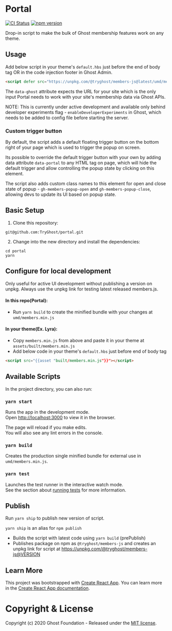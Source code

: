 # Portal

[![CI Status](https://github.com/TryGhost/portal/workflows/Test/badge.svg?branch=master)](https://github.com/TryGhost/portal/actions)
[![npm version](https://badge.fury.io/js/%40tryghost%2Fmembers-js.svg)](https://badge.fury.io/js/%40tryghost%2Fmembers-js)

Drop-in script to make the bulk of Ghost membership features work on any theme.

## Usage

Add below script in your theme's `default.hbs` just before the end of body tag OR in the code injection footer in Ghost Admin.

```html
<script defer src="https://unpkg.com/@tryghost/members-js@latest/umd/members.min.js" data-ghost="https://mymemberssite.com"></script>
```

The `data-ghost` attribute expects the URL for your site which is the only input Portal needs to work with your site's membership data via Ghost APIs.

NOTE: This is currently under active development and available only behind developer experiments flag - `enableDeveloperExperiments` in Ghost, which needs to be added to config file before starting the server.

### Custom trigger button

By default, the script adds a default floating trigger button on the bottom right of your page which is used to trigger the popup on screen.

Its possible to override the default trigger button with your own by adding data attribute `data-portal` to any HTML tag on page, which will hide the default trigger and allow controlling the popup state by clicking on this element.

The script also adds custom class names to this element for open and close state of popup - `gh-members-popup-open` and `gh-members-popup-close`, allowing devs to update its UI based on popup state.

## Basic Setup

1. Clone this repository:

```shell
git@github.com:TryGhost/portal.git
```

2. Change into the new directory and install the dependencies:

```shell
cd portal
yarn
```

## Configure for local development

Only useful for active UI development without publishing a version on unpkg. Always use the unpkg link for testing latest released members.js.

#### In this repo(Portal):

- Run `yarn build` to create the minified bundle with your changes at `umd/members.min.js`

#### In your theme(Ex. Lyra):

- Copy `members.min.js` from above and paste it in your theme at `assets/built/members.min.js`
- Add below code in your theme's `default.hbs` just before end of body tag

```html
<script src="{{asset "built/members.min.js"}}"></script>
```

## Available Scripts

In the project directory, you can also run:

### `yarn start`

Runs the app in the development mode.<br />
Open [http://localhost:3000](http://localhost:3000) to view it in the browser.

The page will reload if you make edits.<br />
You will also see any lint errors in the console.

### `yarn build`

Creates the production single minified bundle for external use in `umd/members.min.js`.  <br />

### `yarn test`

Launches the test runner in the interactive watch mode.<br />
See the section about [running tests](https://facebook.github.io/create-react-app/docs/running-tests) for more information.


## Publish

Run `yarn ship` to publish new version of script.

`yarn ship` is an alias for `npm publish`

- Builds the script with latest code using `yarn build` (prePublish)
- Publishes package on npm as `@tryghost/members-js` and creates an unpkg link for script at https://unpkg.com/@tryghost/members-js@VERSION

## Learn More

This project was bootstrapped with [Create React App](https://github.com/facebook/create-react-app).
You can learn more in the [Create React App documentation](https://facebook.github.io/create-react-app/docs/getting-started).

# Copyright & License

Copyright (c) 2020 Ghost Foundation - Released under the [MIT license](LICENSE).